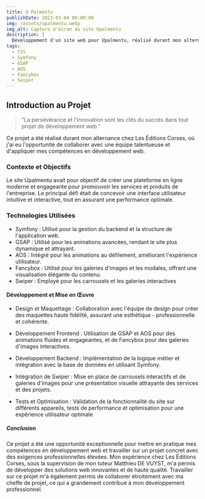 ```yaml
---
title: U Palmentu
publishDate: 2023-03-04 00:00:00
img: /assets/upalmentu.webp
img_alt: Capture d'écran du site Upalmentu
description: |
  Développement d'un site web pour Upalmentu, réalisé durant mon alternance chez Les Éditions Corses, sous la supervision de Matthieu DE VUYST. Ce projet met en avant des compétences en Symfony et frontend.
tags:
  - CSS
  - Symfony
  - GSAP
  - AOS
  - Fancybox
  - Swiper
---
```


## Introduction au Projet

> "La persévérance et l'innovation sont les clés du succès dans tout projet de développement web."

Ce projet a été réalisé durant mon alternance chez Les Éditions Corses, où j'ai eu l'opportunité de collaborer avec une équipe talentueuse et d'appliquer mes compétences en développement web.

### Contexte et Objectifs

Le site Upalmentu avait pour objectif de créer une plateforme en ligne moderne et engageante pour promouvoir les services et produits de l'entreprise. Le principal défi était de concevoir une interface utilisateur intuitive et interactive, tout en assurant une performance optimale.

### Technologies Utilisées

- Symfony : Utilisé pour la gestion du backend et la structure de l'application web.
- GSAP : Utilisé pour les animations avancées, rendant le site plus dynamique et attrayant.
- AOS : Intégré pour les animations au défilement, améliorant l'expérience utilisateur.
- Fancybox : Utilisé pour les galeries d'images et les modales, offrant une visualisation élégante du contenu.
- Swiper : Employé pour les carrousels et les galeries interactives

#### Développement et Mise en Œuvre

- Design et Maquettage : Collaboration avec l'équipe de design pour créer des maquettes haute fidélité, assurant une esthétique - professionnelle et cohérente.

- Développement Frontend : Utilisation de GSAP et AOS pour des animations fluides et engageantes, et de Fancybox pour des galeries d'images interactives.

- Développement Backend : Implémentation de la logique métier et intégration avec la base de données en utilisant Symfony.

- Intégration de Swiper : Mise en place de carrousels interactifs et de galeries d'images pour une présentation visuelle attrayante des services et des projets.

- Tests et Optimisation : Validation de la fonctionnalité du site sur différents appareils, tests de performance et optimisation pour une expérience utilisateur optimale

##### Conclusion

Ce projet a été une opportunité exceptionnelle pour mettre en pratique mes compétences en développement web et travailler sur un projet concret avec des exigences professionnelles élevées. Mon expérience chez Les Éditions Corses, sous la supervision de mon tuteur Matthieu DE VUYST, m'a permis de développer des solutions web innovantes et de haute qualité. Travailler sur ce projet m'a également permis de collaborer étroitement avec ma cheffe de projet, ce qui a grandement contribué à mon développement professionnel.
